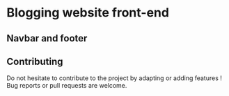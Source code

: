 # Blogging website front-end

## Navbar and footer

## Contributing
Do not hesitate to contribute to the project by adapting or adding features ! Bug reports or pull requests are welcome.

